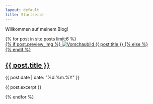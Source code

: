 ```yaml
---
layout: default
title: Startseite
---
```



Willkommen auf meinem Blog!

<div class="blog-preview-list">
  {% for post in site.posts limit:6 %}
    <article class="blog-preview-card">
      <a href="{{ post.url | relative_url }}" class="preview-img-link">
        {% if post.preview_img %}
          <img src="{{ post.preview_img | relative_url }}" alt="Vorschaubild {{ post.title }}" class="preview-img">
        {% else %}
          <div class="preview-img empty"></div>
        {% endif %}
      </a>
      <div class="preview-text">
        <h2><a href="{{ post.url | relative_url }}">{{ post.title }}</a></h2>
        <div class="preview-date">{{ post.date | date: "%d.%m.%Y" }}</div>
        <p>{{ post.excerpt }}</p>
      </div>
    </article>
  {% endfor %}
</div>

